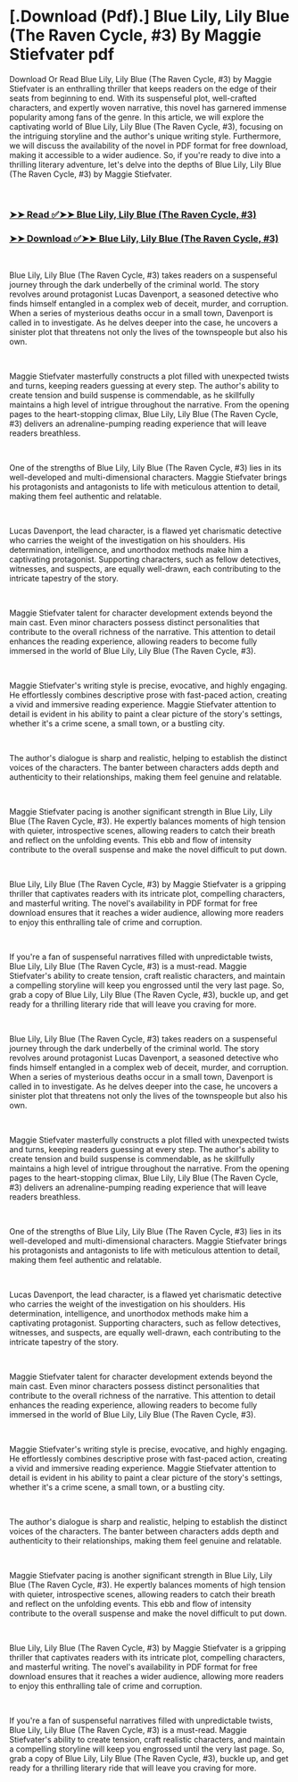 # [.Download (Pdf).] Blue Lily, Lily Blue (The Raven Cycle, #3) By Maggie Stiefvater pdf

<p>Download Or Read Blue Lily, Lily Blue (The Raven Cycle, #3) by Maggie Stiefvater is an enthralling thriller that keeps readers on the edge of their seats from beginning to end. With its suspenseful plot, well-crafted characters, and expertly woven narrative, this novel has garnered immense popularity among fans of the genre. In this article, we will explore the captivating world of Blue Lily, Lily Blue (The Raven Cycle, #3), focusing on the intriguing storyline and the author's unique writing style. Furthermore, we will discuss the availability of the novel in PDF format for free download, making it accessible to a wider audience. So, if you're ready to dive into a thrilling literary adventure, let's delve into the depths of Blue Lily, Lily Blue (The Raven Cycle, #3) by Maggie Stiefvater.</p>
<p>&nbsp;</p>

### [➤➤ Read ✅➤➤ Blue Lily, Lily Blue (The Raven Cycle, #3)](https://thehelpfulbooks.blogspot.com/id/17378508)

### [➤➤ Download ✅➤➤ Blue Lily, Lily Blue (The Raven Cycle, #3)](https://thehelpfulbooks.blogspot.com/id/17378508)

<p>&nbsp;</p>
<p>Blue Lily, Lily Blue (The Raven Cycle, #3) takes readers on a suspenseful journey through the dark underbelly of the criminal world. The story revolves around protagonist Lucas Davenport, a seasoned detective who finds himself entangled in a complex web of deceit, murder, and corruption. When a series of mysterious deaths occur in a small town, Davenport is called in to investigate. As he delves deeper into the case, he uncovers a sinister plot that threatens not only the lives of the townspeople but also his own.</p>
<p>&nbsp;</p>
<p>Maggie Stiefvater masterfully constructs a plot filled with unexpected twists and turns, keeping readers guessing at every step. The author's ability to create tension and build suspense is commendable, as he skillfully maintains a high level of intrigue throughout the narrative. From the opening pages to the heart-stopping climax, Blue Lily, Lily Blue (The Raven Cycle, #3) delivers an adrenaline-pumping reading experience that will leave readers breathless.</p>
<p>&nbsp;</p>
<p>One of the strengths of Blue Lily, Lily Blue (The Raven Cycle, #3) lies in its well-developed and multi-dimensional characters. Maggie Stiefvater brings his protagonists and antagonists to life with meticulous attention to detail, making them feel authentic and relatable.</p>
<p>&nbsp;</p>
<p>Lucas Davenport, the lead character, is a flawed yet charismatic detective who carries the weight of the investigation on his shoulders. His determination, intelligence, and unorthodox methods make him a captivating protagonist. Supporting characters, such as fellow detectives, witnesses, and suspects, are equally well-drawn, each contributing to the intricate tapestry of the story.</p>
<p>&nbsp;</p>
<p>Maggie Stiefvater talent for character development extends beyond the main cast. Even minor characters possess distinct personalities that contribute to the overall richness of the narrative. This attention to detail enhances the reading experience, allowing readers to become fully immersed in the world of Blue Lily, Lily Blue (The Raven Cycle, #3).</p>
<p>&nbsp;</p>
<p>Maggie Stiefvater's writing style is precise, evocative, and highly engaging. He effortlessly combines descriptive prose with fast-paced action, creating a vivid and immersive reading experience. Maggie Stiefvater attention to detail is evident in his ability to paint a clear picture of the story's settings, whether it's a crime scene, a small town, or a bustling city.</p>
<p>&nbsp;</p>
<p>The author's dialogue is sharp and realistic, helping to establish the distinct voices of the characters. The banter between characters adds depth and authenticity to their relationships, making them feel genuine and relatable.</p>
<p>&nbsp;</p>
<p>Maggie Stiefvater pacing is another significant strength in Blue Lily, Lily Blue (The Raven Cycle, #3). He expertly balances moments of high tension with quieter, introspective scenes, allowing readers to catch their breath and reflect on the unfolding events. This ebb and flow of intensity contribute to the overall suspense and make the novel difficult to put down.</p>
<p>&nbsp;</p>
<p>Blue Lily, Lily Blue (The Raven Cycle, #3) by Maggie Stiefvater is a gripping thriller that captivates readers with its intricate plot, compelling characters, and masterful writing. The novel's availability in PDF format for free download ensures that it reaches a wider audience, allowing more readers to enjoy this enthralling tale of crime and corruption.</p>
<p>&nbsp;</p>
<p>If you're a fan of suspenseful narratives filled with unpredictable twists, Blue Lily, Lily Blue (The Raven Cycle, #3) is a must-read. Maggie Stiefvater's ability to create tension, craft realistic characters, and maintain a compelling storyline will keep you engrossed until the very last page. So, grab a copy of Blue Lily, Lily Blue (The Raven Cycle, #3), buckle up, and get ready for a thrilling literary ride that will leave you craving for more.</p>
<p>&nbsp;</p>
<p>Blue Lily, Lily Blue (The Raven Cycle, #3) takes readers on a suspenseful journey through the dark underbelly of the criminal world. The story revolves around protagonist Lucas Davenport, a seasoned detective who finds himself entangled in a complex web of deceit, murder, and corruption. When a series of mysterious deaths occur in a small town, Davenport is called in to investigate. As he delves deeper into the case, he uncovers a sinister plot that threatens not only the lives of the townspeople but also his own.</p>
<p>&nbsp;</p>
<p>Maggie Stiefvater masterfully constructs a plot filled with unexpected twists and turns, keeping readers guessing at every step. The author's ability to create tension and build suspense is commendable, as he skillfully maintains a high level of intrigue throughout the narrative. From the opening pages to the heart-stopping climax, Blue Lily, Lily Blue (The Raven Cycle, #3) delivers an adrenaline-pumping reading experience that will leave readers breathless.</p>
<p>&nbsp;</p>
<p>One of the strengths of Blue Lily, Lily Blue (The Raven Cycle, #3) lies in its well-developed and multi-dimensional characters. Maggie Stiefvater brings his protagonists and antagonists to life with meticulous attention to detail, making them feel authentic and relatable.</p>
<p>&nbsp;</p>
<p>Lucas Davenport, the lead character, is a flawed yet charismatic detective who carries the weight of the investigation on his shoulders. His determination, intelligence, and unorthodox methods make him a captivating protagonist. Supporting characters, such as fellow detectives, witnesses, and suspects, are equally well-drawn, each contributing to the intricate tapestry of the story.</p>
<p>&nbsp;</p>
<p>Maggie Stiefvater talent for character development extends beyond the main cast. Even minor characters possess distinct personalities that contribute to the overall richness of the narrative. This attention to detail enhances the reading experience, allowing readers to become fully immersed in the world of Blue Lily, Lily Blue (The Raven Cycle, #3).</p>
<p>&nbsp;</p>
<p>Maggie Stiefvater's writing style is precise, evocative, and highly engaging. He effortlessly combines descriptive prose with fast-paced action, creating a vivid and immersive reading experience. Maggie Stiefvater attention to detail is evident in his ability to paint a clear picture of the story's settings, whether it's a crime scene, a small town, or a bustling city.</p>
<p>&nbsp;</p>
<p>The author's dialogue is sharp and realistic, helping to establish the distinct voices of the characters. The banter between characters adds depth and authenticity to their relationships, making them feel genuine and relatable.</p>
<p>&nbsp;</p>
<p>Maggie Stiefvater pacing is another significant strength in Blue Lily, Lily Blue (The Raven Cycle, #3). He expertly balances moments of high tension with quieter, introspective scenes, allowing readers to catch their breath and reflect on the unfolding events. This ebb and flow of intensity contribute to the overall suspense and make the novel difficult to put down.</p>
<p>&nbsp;</p>
<p>Blue Lily, Lily Blue (The Raven Cycle, #3) by Maggie Stiefvater is a gripping thriller that captivates readers with its intricate plot, compelling characters, and masterful writing. The novel's availability in PDF format for free download ensures that it reaches a wider audience, allowing more readers to enjoy this enthralling tale of crime and corruption.</p>
<p>&nbsp;</p>
<p>If you're a fan of suspenseful narratives filled with unpredictable twists, Blue Lily, Lily Blue (The Raven Cycle, #3) is a must-read. Maggie Stiefvater's ability to create tension, craft realistic characters, and maintain a compelling storyline will keep you engrossed until the very last page. So, grab a copy of Blue Lily, Lily Blue (The Raven Cycle, #3), buckle up, and get ready for a thrilling literary ride that will leave you craving for more.</p>
<p>&nbsp;</p>
